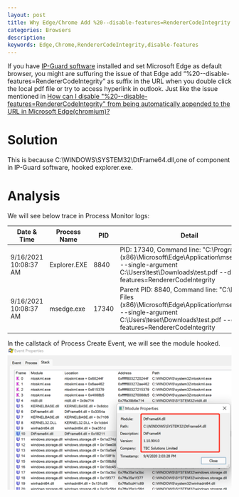 ```yaml
---
layout: post
title: Why Edge/Chrome Add %20--disable-features=RendererCodeIntegrity as suffix in the URL
categories: Browsers
description: 
keywords: Edge,Chrome,RendererCodeIntegrity,disable-features
---
```


If you have [IP-Guard software](http://www.ip-guard.net) installed and set Microsoft Edge as default browser, you might are suffuring the issue of that Edge add “%20--disable-features=RendererCodeIntegrity” as suffix in the URL when you double click the local pdf file or try to access hyperlink in outlook. Just like the issue mentioned in [How can I disable "%20--disable-features=RendererCodeIntegrity" from being automatically appended to the URL in Microsoft Edge(chromium)?](https://superuser.com/questions/1614855/how-can-i-disable-20-disable-features-renderercodeintegrity-from-being-autom)

# Solution

This is because C:\WINDOWS\SYSTEM32\DtFrame64.dll,one of component in IP-Guard software, hooked explorer.exe.

# Analysis

We will see below trace in Process Monitor logs:

| Date & Time           | Process Name | PID   | Detail                                                                                                                                                                                      | TID  | Operation      | Path                                                         | Result  |
|-----------------------|--------------|-------|---------------------------------------------------------------------------------------------------------------------------------------------------------------------------------------------|------|----------------|--------------------------------------------------------------|---------|
| 9/16/2021 10:08:37 AM | Explorer.EXE | 8840  | PID: 17340, Command line: "C:\Program Files (x86)\Microsoft\Edge\Application\msedge.exe" --single-argument C:\Users\test\Downloads\test.pdf --disable-features=RendererCodeIntegrity        | 3156 | Process Create | C:\Program Files (x86)\Microsoft\Edge\Application\msedge.exe | SUCCESS |
| 9/16/2021 10:08:37 AM | msedge.exe   | 17340 | Parent PID: 8840, Command line: "C:\Program Files (x86)\Microsoft\Edge\Application\msedge.exe" --single-argument C:\Users\teset\Downloads\test.pdf --disable-features=RendererCodeIntegrity | 3156 | Process Start  |                                                              | SUCCESS |

In the callstack of Process Create Event, we will see the module hooked.
![dtframe64](/../images/posts/dtframe64.png)